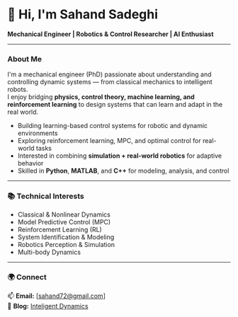 # 👋 Hi, I'm Sahand Sadeghi  

**Mechanical Engineer | Robotics & Control Researcher | AI Enthusiast**

---

### About Me
I'm a mechanical engineer (PhD) passionate about understanding and controlling dynamic systems — from classical mechanics to intelligent robots.  
I enjoy bridging **physics, control theory, machine learning, and reinforcement learning** to design systems that can learn and adapt in the real world.

- Building learning-based control systems for robotic and dynamic environments  
- Exploring reinforcement learning, MPC, and optimal control for real-world tasks  
- Interested in combining **simulation + real-world robotics** for adaptive behavior  
- Skilled in **Python**, **MATLAB**, and **C++** for modeling, analysis, and control  


---

### 📚 Technical Interests
- Classical & Nonlinear Dynamics  
- Model Predictive Control (MPC)  
- Reinforcement Learning (RL)  
- System Identification & Modeling  
- Robotics Perception & Simulation  
- Multi-body Dynamics


---

### 🌍 Connect
📫 **Email:** [sahand72@gmail.com]  
🧠 **Blog:** [Inteligent Dynamics](http://inteldynamic.com)  


